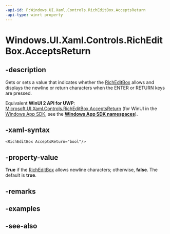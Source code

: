 ```yaml
---
-api-id: P:Windows.UI.Xaml.Controls.RichEditBox.AcceptsReturn
-api-type: winrt property
---
```


<!-- Property syntax
public bool AcceptsReturn { get;  set; }
-->

# Windows.UI.Xaml.Controls.RichEditBox.AcceptsReturn

## -description
Gets or sets a value that indicates whether the [RichEditBox](richeditbox.md) allows and displays the newline or return characters when the ENTER or RETURN keys are pressed.

Equivalent **WinUI 2 API for UWP**: [Microsoft.UI.Xaml.Controls.RichEditBox.AcceptsReturn](/windows/winui/api/microsoft.ui.xaml.controls.richeditbox.acceptsreturn) (for WinUI in the [Windows App SDK](/windows/apps/windows-app-sdk/), see the **[Windows App SDK namespaces](/windows/windows-app-sdk/api/winrt/)**).

## -xaml-syntax
```xaml
<RichEditBox AcceptsReturn="bool"/>
```


## -property-value
**True** if the [RichEditBox](richeditbox.md) allows newline characters; otherwise, **false**. The default is **true**.

## -remarks

## -examples

## -see-also
